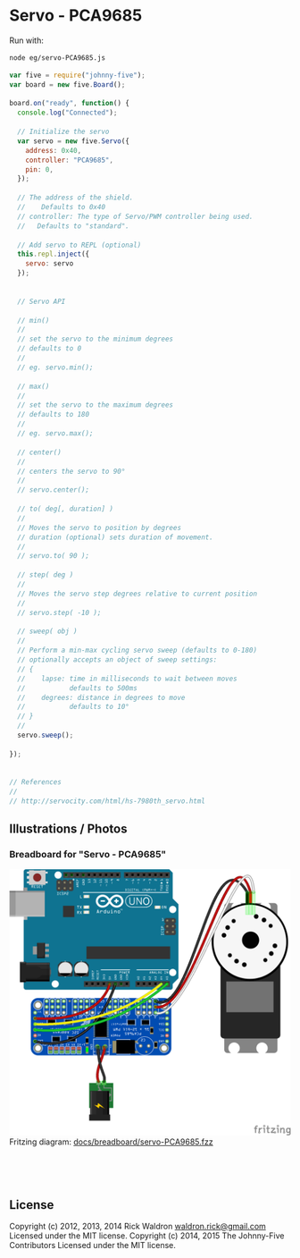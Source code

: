 <!--remove-start-->

# Servo - PCA9685





Run with:
```bash
node eg/servo-PCA9685.js
```

<!--remove-end-->

```javascript
var five = require("johnny-five");
var board = new five.Board();

board.on("ready", function() {
  console.log("Connected");

  // Initialize the servo
  var servo = new five.Servo({
    address: 0x40,
    controller: "PCA9685",
    pin: 0,
  });

  // The address of the shield.
  //    Defaults to 0x40
  // controller: The type of Servo/PWM controller being used.
  //   Defaults to "standard".

  // Add servo to REPL (optional)
  this.repl.inject({
    servo: servo
  });


  // Servo API

  // min()
  //
  // set the servo to the minimum degrees
  // defaults to 0
  //
  // eg. servo.min();

  // max()
  //
  // set the servo to the maximum degrees
  // defaults to 180
  //
  // eg. servo.max();

  // center()
  //
  // centers the servo to 90°
  //
  // servo.center();

  // to( deg[, duration] )
  //
  // Moves the servo to position by degrees
  // duration (optional) sets duration of movement.
  //
  // servo.to( 90 );

  // step( deg )
  //
  // Moves the servo step degrees relative to current position
  //
  // servo.step( -10 );

  // sweep( obj )
  //
  // Perform a min-max cycling servo sweep (defaults to 0-180)
  // optionally accepts an object of sweep settings:
  // {
  //    lapse: time in milliseconds to wait between moves
  //           defaults to 500ms
  //    degrees: distance in degrees to move
  //           defaults to 10°
  // }
  //
  servo.sweep();

});


// References
//
// http://servocity.com/html/hs-7980th_servo.html

```


## Illustrations / Photos


### Breadboard for "Servo - PCA9685"



![docs/breadboard/servo-PCA9685.png](breadboard/servo-PCA9685.png)<br>
Fritzing diagram: [docs/breadboard/servo-PCA9685.fzz](breadboard/servo-PCA9685.fzz)

&nbsp;





&nbsp;

<!--remove-start-->

## License
Copyright (c) 2012, 2013, 2014 Rick Waldron <waldron.rick@gmail.com>
Licensed under the MIT license.
Copyright (c) 2014, 2015 The Johnny-Five Contributors
Licensed under the MIT license.

<!--remove-end-->
